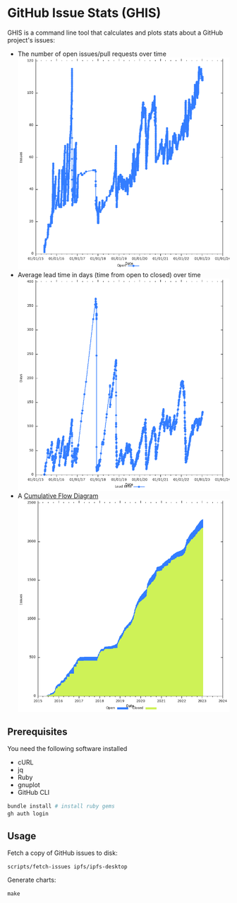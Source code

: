 # GitHub Issue Stats (GHIS)

GHIS is a command line tool that calculates and plots stats about a GitHub project's issues:

* The number of open issues/pull requests over time
  ![open](repos/ipfs/ipfs-desktop/open.png)
* Average lead time in days (time from open to closed) over time
  ![lead time](repos/ipfs/ipfs-desktop/lt.png)
* A [Cumulative Flow Diagram](https://en.wikipedia.org/wiki/Cumulative_flow_diagram)
  ![cfd](repos/ipfs/ipfs-desktop/cfd.png)

## Prerequisites

You need the following software installed

* cURL
* jq
* Ruby
* gnuplot
* GitHub CLI

```bash
bundle install # install ruby gems
gh auth login
```

## Usage

Fetch a copy of GitHub issues to disk:

    scripts/fetch-issues ipfs/ipfs-desktop

Generate charts:

    make
